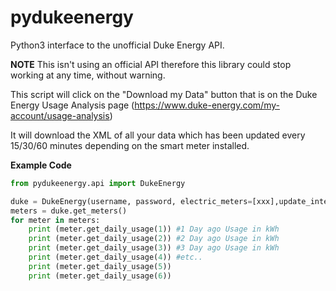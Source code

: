 # pydukeenergy
Python3 interface to the unofficial Duke Energy API.

**NOTE** This isn't using an official API therefore this library could stop working at any time, without warning.

This script will click on the "Download my Data" button that is on the Duke Energy Usage Analysis page (https://www.duke-energy.com/my-account/usage-analysis)

It will download the XML of all your data which has been updated every 15/30/60 minutes depending on the smart meter installed.

**Example Code**
```python
from pydukeenergy.api import DukeEnergy

duke = DukeEnergy(username, password, electric_meters=[xxx],update_interval=60,verify_ssl=False)
meters = duke.get_meters()
for meter in meters:
    print (meter.get_daily_usage(1)) #1 Day ago Usage in kWh
    print (meter.get_daily_usage(2)) #2 Day ago Usage in kWh
    print (meter.get_daily_usage(3)) #3 Day ago Usage in kWh
    print (meter.get_daily_usage(4)) #etc..
    print (meter.get_daily_usage(5))
    print (meter.get_daily_usage(6))

```
